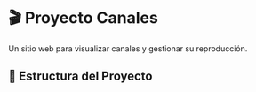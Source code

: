 # 🎬 Proyecto Canales  

Un sitio web para visualizar canales y gestionar su reproducción.  

## 📂 Estructura del Proyecto  
